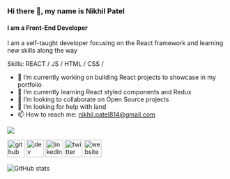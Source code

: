 ### Hi there 👋, my name is Nikhil Patel
#### I am a Front-End Developer
I am a self-taught developer focusing on the React framework and learning new skills along the way

Skills: REACT / JS / HTML / CSS / 

- 🔭 I’m currently working on building React projects to showcase in my portfolio 
- 🌱 I’m currently learning React styled components and Redux 
- 👯 I’m looking to collaborate on Open Source projects 
- 🤔 I’m looking for help with land 
- 📫 How to reach me: nikhil.patel814@gmail.com 

<img src="https://media.giphy.com/media/1KrM2hhDN3dgk/giphy.gif"/>


[<img src='https://cdn.jsdelivr.net/npm/simple-icons@3.0.1/icons/github.svg' alt='github' height='40'>](https://github.com/nikhilpatel87)  [<img src='https://cdn.jsdelivr.net/npm/simple-icons@3.0.1/icons/dev-dot-to.svg' alt='dev' height='40'>](https://dev.to/nikhil_p)  [<img src='https://cdn.jsdelivr.net/npm/simple-icons@3.0.1/icons/linkedin.svg' alt='linkedin' height='40'>](https://www.linkedin.com/in/nikhilpatel87/)  [<img src='https://cdn.jsdelivr.net/npm/simple-icons@3.0.1/icons/twitter.svg' alt='twitter' height='40'>](https://twitter.com/nikhil_p)  [<img src='https://cdn.jsdelivr.net/npm/simple-icons@3.0.1/icons/icloud.svg' alt='website' height='40'>](https://www.nikhilpatel.tech)  

![GitHub stats](https://github-readme-stats.vercel.app/api?username=nikhilpatel87&show_icons=true)  


